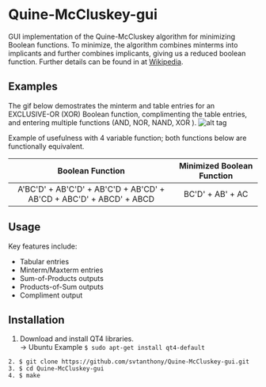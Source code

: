 # Quine-McCluskey-gui
GUI implementation of the Quine-McCluskey algorithm for minimizing Boolean functions. To minimize, the algorithm combines minterms into implicants and further combines implicants, giving us a reduced boolean function. Further details can be found in at [Wikipedia](http://en.wikipedia.org/wiki/Quine-McCluskey_algorithm "Quine-McCluskey in detail").  

## Examples
The gif below demostrates the minterm and table entries for an EXCLUSIVE-OR (XOR) Boolean function, complimenting the table entries, and entering multiple functions (AND, NOR, NAND, XOR ). 
![alt tag](https://raw.github.com/svtanthony/Quine-McCluskey-gui/master/demo.gif)  

Example of usefulness with 4 variable function; both functions below are functionally equivalent.  

| Boolean Function  | Minimized Boolean Function |
|:------:|:-----------:|
| A'BC'D' + AB'C'D' + AB'C'D + AB'CD' + AB'CD +  ABC'D' + ABCD' + ABCD | BC'D' + AB' + AC |

## Usage
Key features include:  
* Tabular entries  
* Minterm/Maxterm entries  
* Sum-of-Products outputs  
* Products-of-Sum outputs  
* Compliment output

## Installation
1. Download and install QT4 libraries.  
  -> Ubuntu Example `$ sudo apt-get install qt4-default` 
```
2. $ git clone https://github.com/svtanthony/Quine-McCluskey-gui.git
3. $ cd Quine-McCluskey-gui
4. $ make
```
